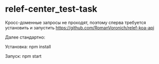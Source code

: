 # relef-center_test-task
Кросс-доменные запросы не проходят, поэтому сперва требуется установить и запустить https://github.com/RomanVoronich/relef-koa-api

Далее стандартно:

Установка:
npm install

Запуск:
npm start
